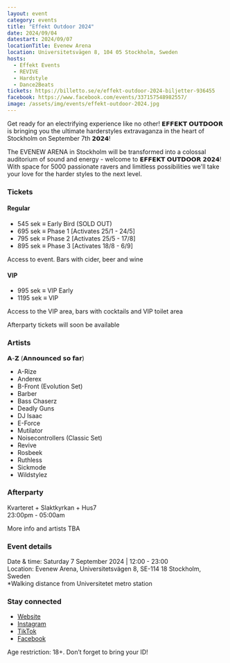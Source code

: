 ```yaml
---
layout: event
category: events
title: "Effekt Outdoor 2024"
date: 2024/09/04
datestart: 2024/09/07
locationTitle: Evenew Arena
location: Universitetsvägen 8, 104 05 Stockholm, Sweden
hosts:
  - Effekt Events
  - REVIVE
  - Hardstyle
  - Dance2Beats
tickets: https://billetto.se/e/effekt-outdoor-2024-biljetter-936455
facebook: https://www.facebook.com/events/337157548982557/
image: /assets/img/events/effekt-outdoor-2024.jpg
---
```


Get ready for an electrifying experience like no other! 𝗘𝗙𝗙𝗘𝗞𝗧 𝗢𝗨𝗧𝗗𝗢𝗢𝗥 is bringing you the ultimate harderstyles extravaganza in the heart of Stockholm on September 7th 𝟮𝟬𝟮𝟰!

The EVENEW ARENA in Stockholm will be transformed into a colossal auditorium of sound and energy - welcome to 𝗘𝗙𝗙𝗘𝗞𝗧 𝗢𝗨𝗧𝗗𝗢𝗢𝗥 𝟮𝟬𝟮𝟰! With space for 5000 passionate ravers and limitless possibilities we'll take your love for the harder styles to the next level.

### Tickets

#### Regular  

- 545 sek ≡ Early Bird (SOLD OUT)  
- 695 sek ≡ Phase 1 \[Activates 25/1 - 24/5\]  
- 795 sek ≡ Phase 2 \[Activates 25/5 - 17/8\]  
- 895 sek ≡ Phase 3 \[Activates 18/8 - 6/9\]  

Access to event. Bars with cider, beer and wine

#### VIP

- 995 sek ≡ VIP Early  
- 1195 sek ≡ VIP  

Access to the VIP area, bars with cocktails and VIP toilet area

Afterparty tickets will soon be available

### Artists

𝗔-𝗭 (𝗔𝗻𝗻𝗼𝘂𝗻𝗰𝗲𝗱 𝘀𝗼 𝗳𝗮𝗿)

- A-Rize  
- Anderex  
- B-Front (Evolution Set)  
- Barber  
- Bass Chaserz  
- Deadly Guns  
- DJ Isaac  
- E-Force  
- Mutilator  
- Noisecontrollers (Classic Set)  
- Revive  
- Rosbeek  
- Ruthless  
- Sickmode  
- Wildstylez

### Afterparty

Kvarteret + Slaktkyrkan + Hus7  
23:00pm - 05:00am

More info and artists TBA

### Event details

Date & time: Saturday 7 September 2024 | 12:00 - 23:00  
Location: Evenew Arena, Universitetsvägen 8, SE-114 18 Stockholm, Sweden  
\*Walking distance from Universitetet metro station

### Stay connected

- [Website](https://www.effektoutdoor.com)  
- [Instagram](https://www.instagram.com/effekt.events)
- [TikTok](https://www.tiktok.com/@effektevents)  
- [Facebook](https://www.facebook.com/effekt.events)

Age restriction: 18+. Don’t forget to bring your ID!